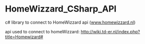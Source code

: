 HomeWizzard_CSharp_API
======================

c# library to connect to HomeWizzard api (www.homewizzard.nl)

api used to connect to homeWizzard: http://wiki.td-er.nl/index.php?title=Homewizard#
